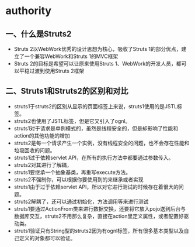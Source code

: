 authority
=========

## 一、什么是Struts2
* Struts 2以WebWork优秀的设计思想为核心，吸收了Struts 1的部分优点，建立了一个兼容WebWork和Struts 1的MVC框架
* Struts 2的目标是希望可以让原来使用Struts 1、WebWork的开发人员，都可以平稳过渡到使用Struts 2框架

## 二、Struts1和Struts2的区别和对比
* struts1于struts2的区别从显示的页面标签上来说，struts1使用的是JSTL标签。
* struts2也使用了JSTL标签，但是它又引入了ognl。 
* struts1对于请求是单例模式的，虽然是线程安全的，但是却影响了性能和action的其他功能的增加
* struts2是每一个请求产生一个实例，没有线程安全的问题，也不会存在性能和垃圾回收的问题。 
* struts1过于依赖servlet API，在所有的执行方法中都要通过参数传入。
* struts2对其进行了解耦， 
* struts1要继承一个抽象基类，再重写execute方法。
* struts2不强制你，可以根据你要使用到的来继承或者实现 
* struts1由于过于依赖servlet API，所以对它进行测试的时候存在着很大的问题。
* struts2解耦了，还可以通过初始化，方法调用等来进行测试 
* struts1要通过ActionFrom类来进行数据交换，还要将它放入pojo送到后台与数据库交互，struts2不用那么复杂，直接在action里定义属性，或者配置好驱动类。 
* struts1验证只有String型的struts2因为有ognl标签，所有很多基本类型以及自己定义的对象都可以验证。

